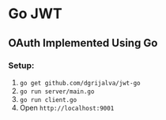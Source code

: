 # Go JWT

## OAuth Implemented Using Go

### Setup:

1. `go get github.com/dgrijalva/jwt-go`
2. `go run server/main.go`
3. `go run client.go`
4. Open `http://localhost:9001`
